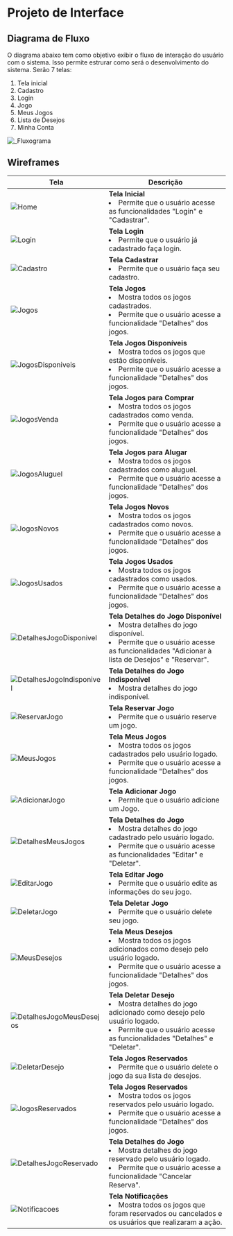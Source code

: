 
# Projeto de Interface

## Diagrama de Fluxo

O diagrama abaixo tem como objetivo exibir o fluxo de interação do usuário com o sistema. Isso permite estrurar como será o desenvolvimento do sistema.
Serão 7 telas:

1) Tela inicial
2) Cadastro
3) Login
4) Jogo
5) Meus Jogos
6) Lista de Desejos
7) Minha Conta

![_Fluxograma](https://github.com/ICEI-PUC-Minas-PMV-ADS/pmv-ads-2024-1-e2-proj-int-t1-troca-games/assets/145761508/89a91077-2760-444e-b78c-18f1286a7a71)





## Wireframes


|Tela|Descrição|
|------|---------|
| ![Home](https://github.com/ICEI-PUC-Minas-PMV-ADS/pmv-ads-2024-1-e2-proj-int-t1-troca-games/assets/145761508/f65a7fda-a8de-4261-b19d-e940281df6a9) | **Tela Inicial**<br><li> Permite que o usuário acesse as funcionalidades "Login" e "Cadastrar". |
| ![Login](https://github.com/ICEI-PUC-Minas-PMV-ADS/pmv-ads-2024-1-e2-proj-int-t1-troca-games/assets/145761508/52124e5a-9f45-4f78-9ec0-8187ab50c545) | **Tela Login**<br><li> Permite que o usuário já cadastrado faça login. |
| ![Cadastro](https://github.com/ICEI-PUC-Minas-PMV-ADS/pmv-ads-2024-1-e2-proj-int-t1-troca-games/assets/145761508/5df68688-352f-469a-8287-c3fa48b03e10) | **Tela Cadastrar**<br><li> Permite que o usuário faça seu cadastro. |
| ![Jogos](https://github.com/ICEI-PUC-Minas-PMV-ADS/pmv-ads-2024-1-e2-proj-int-t1-troca-games/assets/145761508/8362137b-9a4b-47a7-a704-fd2f0a9cce46) | **Tela Jogos**<br><li> Mostra todos os jogos cadastrados.<br><li> Permite que o usuário acesse a funcionalidade "Detalhes" dos jogos. |
| ![JogosDisponiveis](https://github.com/ICEI-PUC-Minas-PMV-ADS/pmv-ads-2024-1-e2-proj-int-t1-troca-games/assets/145761508/d72121c4-10d8-4d02-9352-855d6b2adbef) | **Tela Jogos Disponíveis**<br><li> Mostra todos os jogos que estão disponíveis.<br><li> Permite que o usuário acesse a funcionalidade "Detalhes" dos jogos. |
| ![JogosVenda](https://github.com/ICEI-PUC-Minas-PMV-ADS/pmv-ads-2024-1-e2-proj-int-t1-troca-games/assets/145761508/8882139f-f59b-4f3d-87ab-5eeefbd68d9c) | **Tela Jogos para Comprar**<br><li> Mostra todos os jogos cadastrados como venda.<br><li> Permite que o usuário acesse a funcionalidade "Detalhes" dos jogos. |
| ![JogosAluguel](https://github.com/ICEI-PUC-Minas-PMV-ADS/pmv-ads-2024-1-e2-proj-int-t1-troca-games/assets/145761508/927b6b26-73b3-4bdb-b854-b9de22ef4bbb) | **Tela Jogos para Alugar**<br><li> Mostra todos os jogos cadastrados como aluguel.<br><li> Permite que o usuário acesse a funcionalidade "Detalhes" dos jogos. |
| ![JogosNovos](https://github.com/ICEI-PUC-Minas-PMV-ADS/pmv-ads-2024-1-e2-proj-int-t1-troca-games/assets/145761508/d106e88c-b8f0-42e9-9844-2b2af51fe160) | **Tela Jogos Novos**<br><li> Mostra todos os jogos cadastrados como novos.<br><li> Permite que o usuário acesse a funcionalidade "Detalhes" dos jogos. |
| ![JogosUsados](https://github.com/ICEI-PUC-Minas-PMV-ADS/pmv-ads-2024-1-e2-proj-int-t1-troca-games/assets/145761508/61917d70-d81d-4682-803f-3db45753074f) | **Tela Jogos Usados**<br><li> Mostra todos os jogos cadastrados como usados.<br><li> Permite que o usuário acesse a funcionalidade "Detalhes" dos jogos. |
| ![DetalhesJogoDisponivel](https://github.com/ICEI-PUC-Minas-PMV-ADS/pmv-ads-2024-1-e2-proj-int-t1-troca-games/assets/145761508/c910b315-b7e6-4286-b919-b56c9592e3cd) | **Tela Detalhes do Jogo Disponível**<br><li> Mostra detalhes do jogo disponível.<br><li> Permite que o usuário acesse as funcionalidades "Adicionar à lista de Desejos" e "Reservar". |
| ![DetalhesJogoIndisponivel](https://github.com/ICEI-PUC-Minas-PMV-ADS/pmv-ads-2024-1-e2-proj-int-t1-troca-games/assets/145761508/ee46c4f9-9d22-4f7e-82eb-d6c693277518) | **Tela Detalhes do Jogo Indisponível**<br><li> Mostra detalhes do jogo indisponível. |
| ![ReservarJogo](https://github.com/ICEI-PUC-Minas-PMV-ADS/pmv-ads-2024-1-e2-proj-int-t1-troca-games/assets/145761508/f9130c48-c530-44f5-9228-55f2527e5b9c) | **Tela Reservar Jogo**<br><li> Permite que o usuário reserve um jogo. |
| ![MeusJogos](https://github.com/ICEI-PUC-Minas-PMV-ADS/pmv-ads-2024-1-e2-proj-int-t1-troca-games/assets/145761508/17aefa86-7a3c-4b65-a093-a76ae7c11dcd) | **Tela Meus Jogos**<br><li> Mostra todos os jogos cadastrados pelo usuário logado.<br><li> Permite que o usuário acesse a funcionalidade "Detalhes" dos jogos. |
| ![AdicionarJogo](https://github.com/ICEI-PUC-Minas-PMV-ADS/pmv-ads-2024-1-e2-proj-int-t1-troca-games/assets/145761508/2923cba0-d067-4fa3-a8eb-cab36ee3f21d) | **Tela Adicionar Jogo**<br><li> Permite que o usuário adicione um Jogo. |
| ![DetalhesMeusJogos](https://github.com/ICEI-PUC-Minas-PMV-ADS/pmv-ads-2024-1-e2-proj-int-t1-troca-games/assets/145761508/fb83ae23-08e2-4762-956f-3557a52bcc02) | **Tela Detalhes do Jogo**<br><li> Mostra detalhes do jogo cadastrado pelo usuário logado.<br><li> Permite que o usuário acesse as funcionalidades "Editar" e "Deletar". |
| ![EditarJogo](https://github.com/ICEI-PUC-Minas-PMV-ADS/pmv-ads-2024-1-e2-proj-int-t1-troca-games/assets/145761508/ec060de3-df1c-4016-9eb2-bbccf1cfbd2d) | **Tela Editar Jogo**<br><li> Permite que o usuário edite as informações do seu jogo. |
| ![DeletarJogo](https://github.com/ICEI-PUC-Minas-PMV-ADS/pmv-ads-2024-1-e2-proj-int-t1-troca-games/assets/145761508/8ac86091-61d8-4d6c-a353-2a2e065507bf) | **Tela Deletar Jogo**<br><li> Permite que o usuário delete seu jogo. |
| ![MeusDesejos](https://github.com/ICEI-PUC-Minas-PMV-ADS/pmv-ads-2024-1-e2-proj-int-t1-troca-games/assets/145761508/a4168ec9-110d-4c66-a20d-100edc32a4c6) | **Tela Meus Desejos**<br><li> Mostra todos os jogos adicionados como desejo pelo usuário logado. <br><li> Permite que o usuário acesse a funcionalidade "Detalhes" dos jogos. |
| ![DetalhesJogoMeusDesejos](https://github.com/ICEI-PUC-Minas-PMV-ADS/pmv-ads-2024-1-e2-proj-int-t1-troca-games/assets/145761508/4e17a80f-0ce5-4083-b2eb-7c71f01bda59) | **Tela Deletar Desejo**<br><li> Mostra detalhes do jogo adicionado como desejo pelo usuário logado.<br><li> Permite que o usuário acesse as funcionalidades "Detalhes" e "Deletar". |
| ![DeletarDesejo](https://github.com/ICEI-PUC-Minas-PMV-ADS/pmv-ads-2024-1-e2-proj-int-t1-troca-games/assets/145761508/74b16516-92d8-460f-9897-3c91986e2fce) | **Tela Jogos Reservados**<br><li> Permite que o usuário delete o jogo da sua lista de desejos. |
| ![JogosReservados](https://github.com/ICEI-PUC-Minas-PMV-ADS/pmv-ads-2024-1-e2-proj-int-t1-troca-games/assets/145761508/e090daa1-b127-4bad-950a-ab7506a67fe8) | **Tela Jogos Reservados**<br><li> Mostra todos os jogos reservados pelo usuário logado.<br><li> Permite que o usuário acesse a funcionalidade "Detalhes" dos jogos. |
| ![DetalhesJogoReservado](https://github.com/ICEI-PUC-Minas-PMV-ADS/pmv-ads-2024-1-e2-proj-int-t1-troca-games/assets/145761508/de7d24ba-fe3f-4a76-bda3-c5a9d102cd43) | **Tela Detalhes do Jogo**<br><li> Mostra detalhes do jogo reservado pelo usuário logado.<br><li> Permite que o usuário acesse a funcionalidade "Cancelar Reserva". |
| ![Notificacoes](https://github.com/ICEI-PUC-Minas-PMV-ADS/pmv-ads-2024-1-e2-proj-int-t1-troca-games/assets/145761508/3b2f953a-a7ea-4f41-a007-06212a0e59d8) | **Tela Notificações**<br><li> Mostra todos os jogos que foram reservados ou cancelados e os usuários que realizaram a ação. |




